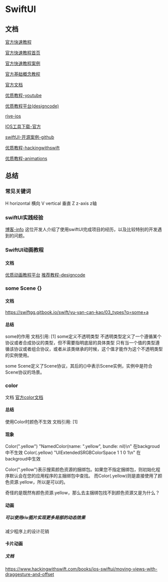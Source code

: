 # SwiftUI

## 文档

[官方快速教程](https://developer.apple.com/tutorials/swiftui#swiftui-essentials)

[官方快速教程首页](https://developer.apple.com/tutorials/swiftui)

[官方快速教程案例](https://developer.apple.com/tutorials/app-dev-training)

[官方基础概念教程](https://developer.apple.com/tutorials/swiftui-concepts/exploring-the-structure-of-a-swiftui-app)

[官方文档](https://developer.apple.com/documentation/swiftui/)

[优质教程-youtube](https://www.youtube.com/watch?v=mzJsd_e1JP4)

[优质教程平台(designcode)](https://designcode.io/)

[rive-ios](https://github.com/rive-app/rive-ios)

[IOS工具下载-官方](https://developer.apple.com/download/all/?q=for%20Xcode)

[swiftUI-开源案例-github](https://github.com/amosgyamfi/open-swiftui-animations)

[优质教程-hackingwithswift](https://www.hackingwithswift.com/100)

[优质教程-animations](https://twitter.com/gordonphayes/status/1617535312313610247)

## 总结

### 常见关键词

H horizontal 横向
V vertical 垂直
Z z-axis z轴

### swiftUI实践经验

[博客-info](https://www.infoq.cn/article/c5NSWBA003UHfvBpYu4Y)
这位开发人介绍了使用swiftUI完成项目的经历，以及比较特别的开发遇到的问题。

### SwiftUI动画教程

#### 文档

[优质动画教程平台](https://designcode.io/)
[推荐教程-designcode](https://designcode.io/swiftui-rive-animated-app)

### some Scene {}

#### 文档

https://swiftgg.gitbook.io/swift/yu-yan-can-kao/03_types?q=some+a

#### 总结

some的作用
文档引用: [1]
some定义不透明类型
不透明类型定义了一个遵循某个协议或者合成协议的类型，但不需要指明底层的具体类型
只有当一个值的类型遵循该协议或者组合协议，或者从该类继承的时候，这个值才能作为这个不透明类型的实例使用。

some Scene定义了Scene协议，其后的{}中表示Scene实例，实例中是符合Scene协议的场景。

### color

文档
[官方color文档](https://developer.apple.com/documentation/swiftui/color)

#### 总结

使用Color时颜色不生效
文档引用: [1]

#### 现象

Color(".yellow") "NamedColor(name: ".yellow", bundle: nil)\n" 在backgroud中不生效
Color(.yellow) "UIExtendedSRGBColorSpace 1 1 0 1\n" 在backgroud中生效

Color(".yellow")表示搜索颜色资源的捆绑包。如果您不指定捆绑包，则初始化程序默认会在您的应用程序的主捆绑包中查找。
而Color(.yellow)则是直接使用了颜色资源.yellow，所以是可以的。

奇怪的是既然有颜色资源.yellow，那么去主捆绑包找不到颜色资源又是为什么？

#### 动画

##### 可以使用riv图片实现更多局部的动态效果

减少程序上的设计花销

#### 卡片动画

##### 文档

https://www.hackingwithswift.com/books/ios-swiftui/moving-views-with-draggesture-and-offset
